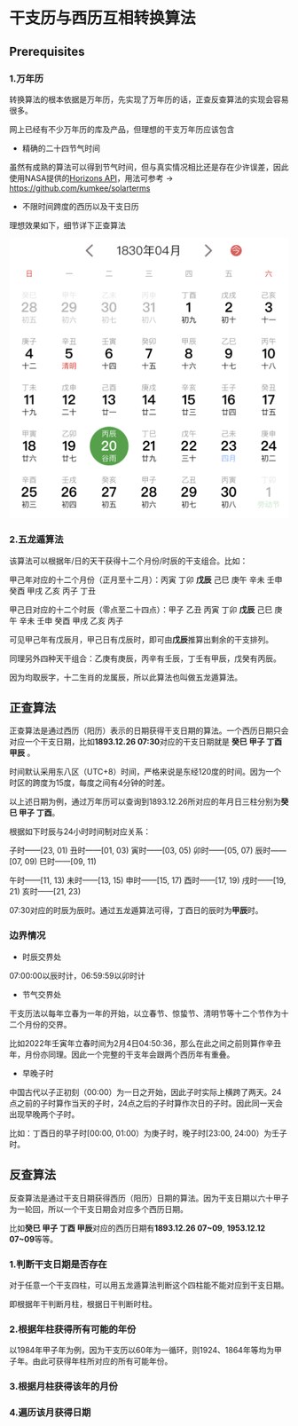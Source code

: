# 干支历与西历互相转换算法

## Prerequisites

### 1.万年历

转换算法的根本依据是万年历，先实现了万年历的话，正查反查算法的实现会容易很多。

网上已经有不少万年历的库及产品，但理想的干支万年历应该包含

- 精确的二十四节气时间

虽然有成熟的算法可以得到节气时间，但与真实情况相比还是存在少许误差，因此使用NASA提供的[Horizons API](https://ssd.jpl.nasa.gov/)，用法可参考 -> https://github.com/kumkee/solarterms

- 不限时间跨度的西历以及干支日历

理想效果如下，细节详下正查算法

![](./img/sample_calendar.jpeg)


### 2.五龙遁算法

该算法可以根据年/日的天干获得十二个月份/时辰的干支组合。比如：

甲己年对应的十二个月份（正月至十二月）：丙寅 丁卯 **戊辰** 己巳 庚午 辛未 壬申 癸酉 甲戌 乙亥 丙子 丁丑

甲己日对应的十二个时辰（零点至二十四点）：甲子 乙丑 丙寅 丁卯 **戊辰** 己巳 庚午 辛未 壬申 癸酉 甲戌 乙亥 丙子

可见甲己年有戊辰月，甲己日有戊辰时，即可由**戊辰**推算出剩余的干支排列。

同理另外四种天干组合：乙庚有庚辰，丙辛有壬辰，丁壬有甲辰，戊癸有丙辰。

因为均取辰字，十二生肖的龙属辰，所以此算法也叫做五龙遁算法。



## 正查算法

正查算法是通过西历（阳历）表示的日期获得干支日期的算法。一个西历日期只会对应一个干支日期，比如**1893.12.26 07:30**对应的干支日期就是 **癸巳 甲子 丁酉 甲辰** 。

时间默认采用东八区（UTC+8）时间，严格来说是东经120度的时间。因为一个时区的跨度为15度，每度之间有4分钟的时差。



以上述日期为例，通过万年历可以查询到1893.12.26所对应的年月日三柱分别为**癸巳 甲子 丁酉**。

根据如下时辰与24小时时间制对应关系：

子时——[23, 01) 丑时——[01, 03) 寅时——[03, 05) 卯时——[05, 07) 辰时——[07, 09) 巳时——[09, 11)

午时——[11, 13) 未时——[13, 15) 申时——[15, 17) 酉时——[17, 19) 戌时——[19, 21) 亥时——[21, 23)

07:30对应的时辰为辰时。通过五龙遁算法可得，丁酉日的辰时为**甲辰**时。



### 边界情况

- 时辰交界处

07:00:00以辰时计，06:59:59以卯时计

- 节气交界处

干支历法以每年立春为一年的开始，以立春节、惊蛰节、清明节等十二个节作为十二个月份的交界。

比如2022年壬寅年立春时间为2月4日04:50:36，那么在此之间之前则算作辛丑年，月份亦同理。因此一个完整的干支年会跟两个西历年有重叠。

- 早晚子时

中国古代以子正初刻（00:00）为一日之开始，因此子时实际上横跨了两天。24点之前的子时算作当天的子时，24点之后的子时算作次日的子时。因此同一天会出现早晚两个子时。

比如：丁酉日的早子时[00:00, 01:00）为庚子时，晚子时[23:00, 24:00）为壬子时。



## 反查算法

反查算法是通过干支日期获得西历（阳历）日期的算法。因为干支日期以六十甲子为一轮回，所以一个干支日期会对应多个西历日期。

比如**癸巳 甲子 丁酉 甲辰**对应的西历日期有**1893.12.26 07~09**, **1953.12.12 07~09**等等。

### 1.判断干支日期是否存在

对于任意一个干支四柱，可以用五龙遁算法判断这个四柱能不能对应到干支日期。

即根据年干判断月柱，根据日干判断时柱。

### 2.根据年柱获得所有可能的年份

以1984年甲子年为例，因为干支历以60年为一循环，则1924、1864年等均为甲子年。由此可获得年柱所对应的所有可能年份。

### 3.根据月柱获得该年的月份

### 4.遍历该月获得日期
